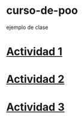 # curso-de-poo
ejemplo de clase

# [Actividad 1](./Setup/README.md)

# [Actividad 2](./Act2/Pelicula/README.md)

# [Actividad 3](./Act3/Pelicula1/README.md)


